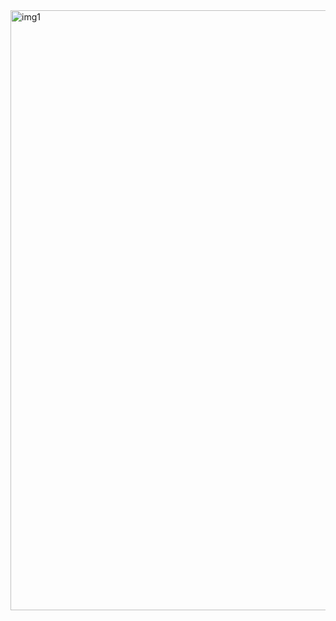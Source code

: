 <img width="960" alt="img1" src="https://github.com/SandeepNelluri01/movie_search/assets/137416252/7df7e62f-beba-453d-a6ad-b6fff7bacf4a">
